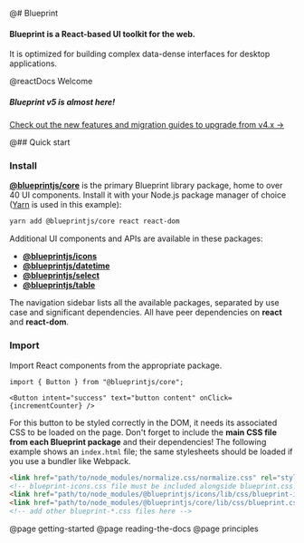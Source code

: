 @# Blueprint

#### Blueprint is a React-based UI toolkit for the web.

It is optimized for building complex data-dense interfaces for desktop applications.

@reactDocs Welcome

<div class="@ns-callout @ns-intent-primary @ns-icon-star">
<h5 class="@ns-heading">Blueprint v5 is almost here!</h5>

[Check out the new features and migration guides to upgrade from v4.x &rarr;](https://github.com/palantir/blueprint/wiki/Blueprint-5.0)

</div>

@## Quick start

### Install

[**@blueprintjs/core**](https://www.npmjs.com/package/@blueprintjs/core) is the primary Blueprint library package,
home to over 40 UI components.
Install it with your Node.js package manager of choice ([Yarn](https://yarnpkg.com/) is used in this example):

```sh
yarn add @blueprintjs/core react react-dom
```

Additional UI components and APIs are available in these packages:
- [**@blueprintjs/icons**](https://www.npmjs.com/package/@blueprintjs/icons)
- [**@blueprintjs/datetime**](https://www.npmjs.com/package/@blueprintjs/datetime)
- [**@blueprintjs/select**](https://www.npmjs.com/package/@blueprintjs/select)
- [**@blueprintjs/table**](https://www.npmjs.com/package/@blueprintjs/table)

The navigation sidebar lists all the available packages, separated by use case and significant dependencies.
All have peer dependencies on **react** and **react-dom**.

### Import

Import React components from the appropriate package.

```tsx
import { Button } from "@blueprintjs/core";

<Button intent="success" text="button content" onClick={incrementCounter} />
```

For this button to be styled correctly in the DOM, it needs its associated CSS to be loaded on the page.
Don't forget to include the **main CSS file from each Blueprint package** and their dependencies!
The following example shows an `index.html` file; the same stylesheets should be loaded if you use a bundler like Webpack.

```html
<link href="path/to/node_modules/normalize.css/normalize.css" rel="stylesheet" />
<!-- blueprint-icons.css file must be included alongside blueprint.css! -->
<link href="path/to/node_modules/@blueprintjs/icons/lib/css/blueprint-icons.css" rel="stylesheet" />
<link href="path/to/node_modules/@blueprintjs/core/lib/css/blueprint.css" rel="stylesheet" />
<!-- add other blueprint-*.css files here -->
```

@page getting-started
@page reading-the-docs
@page principles
